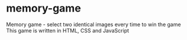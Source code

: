 # memory-game
Memory game - select two identical images every time to win the game
This game is written in HTML, CSS and JavaScript 

